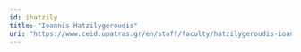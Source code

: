 ```yaml
---
id: ihatzily
title: "Ioannis Hatzilygeroudis"
uri: "https://www.ceid.upatras.gr/en/staff/faculty/hatzilygeroudis-ioannis"
---
```

